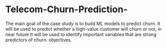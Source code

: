 # Telecom-Churn-Prediction-
The main goal of the case study is to build ML models to predict churn. It will be used to predict whether a high-value customer will churn or not, in near future It will be used to identify important variables that are strong predictors of churn. objectives.
